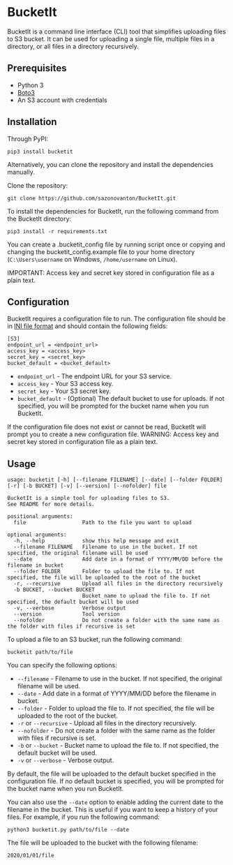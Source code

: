 # BucketIt

BucketIt is a command line interface (CLI) tool that simplifies uploading files to S3 bucket. It can be used for uploading a single file, multiple files in a directory, or all files in a directory recursively.

## Prerequisites

* Python 3
* [Boto3](https://boto3.amazonaws.com/v1/documentation/api/latest/index.html)
* An S3 account with credentials

## Installation

Through PyPI:
```
pip3 install bucketit
```

Alternatively, you can clone the repository and install the dependencies manually.

Clone the repository:
```
git clone https://github.com/sazonovanton/BucketIt.git
```

To install the dependencies for BucketIt, run the following command from the BucketIt directory:
```
pip3 install -r requirements.txt
```

You can create a .bucketit_config file by running script once or copying and changing the bucketit_config.example file to your home directory (`C:\Users\username` on Windows, `/home/username` on Linux). 

IMPORTANT: Access key and secret key stored in configuration file as a plain text. 

## Configuration

BucketIt requires a configuration file to run. The configuration file should be in [INI file format](https://en.wikipedia.org/wiki/INI_file) and should contain the following fields:

```
[S3]
endpoint_url = <endpoint_url>
access_key = <access_key>
secret_key = <secret_key>
bucket_default = <bucket_default>
```
* `endpoint_url` - The endpoint URL for your S3 service.
* `access_key` - Your S3 access key.
* `secret_key` - Your S3 secret key.
* `bucket_default` - (Optional) The default bucket to use for uploads. If not specified, you will be prompted for the bucket name when you run BucketIt.

If the configuration file does not exist or cannot be read, BucketIt will prompt you to create a new configuration file.
WARNING: Access key and secret key stored in configuration file as a plain text.

## Usage

```
usage: bucketit [-h] [--filename FILENAME] [--date] [--folder FOLDER] [-r] [-b BUCKET] [-v] [--version] [--nofolder] file

BucketIt is a simple tool for uploading files to S3. 
See README for more details.

positional arguments:
  file                  Path to the file you want to upload

optional arguments:
  -h, --help            show this help message and exit
  --filename FILENAME   Filename to use in the bucket. If not specified, the original filename will be used
  --date                Add date in a format of YYYY/MM/DD before the filename in bucket
  --folder FOLDER       Folder to upload the file to. If not specified, the file will be uploaded to the root of the bucket
  -r, --recursive       Upload all files in the directory recursively
  -b BUCKET, --bucket BUCKET
                        Bucket name to upload the file to. If not specified, the default bucket will be used
  -v, --verbose         Verbose output
  --version             Tool version
  --nofolder            Do not create a folder with the same name as the folder with files if recursive is set
```

To upload a file to an S3 bucket, run the following command:
```
bucketit path/to/file
```
You can specify the following options:
* `--filename` - Filename to use in the bucket. If not specified, the original filename will be used.
* `--date` - Add date in a format of YYYY/MM/DD before the filename in bucket.
* `--folder` - Folder to upload the file to. If not specified, the file will be uploaded to the root of the bucket.
* `-r` or `--recursive` - Upload all files in the directory recursively.
* `--nofolder` - Do not create a folder with the same name as the folder with files if recursive is set.
* `-b` or `--bucket` - Bucket name to upload the file to. If not specified, the default bucket will be used.
* `-v` or `--verbose` - Verbose output.

By default, the file will be uploaded to the default bucket specified in the configuration file. If no default bucket is specified, you will be prompted for the bucket name when you run BucketIt.

You can also use the `--date` option to enable adding the current date to the filename in the bucket. This is useful if you want to keep a history of your files. For example, if you run the following command:
```
python3 bucketit.py path/to/file --date
```
The file will be uploaded to the bucket with the following filename:
```
2020/01/01/file
```

